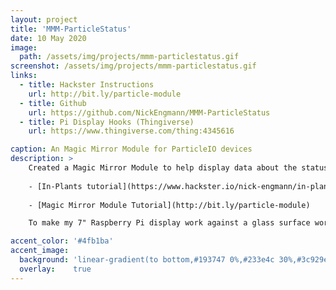 ```yaml
---
layout: project
title: 'MMM-ParticleStatus'
date: 10 May 2020
image:  
  path: /assets/img/projects/mmm-particlestatus.gif
screenshot: /assets/img/projects/mmm-particlestatus.gif
links:
  - title: Hackster Instructions
    url: http://bit.ly/particle-module
  - title: Github
    url: https://github.com/NickEngmann/MMM-ParticleStatus
  - title: Pi Display Hooks (Thingiverse)
    url: https://www.thingiverse.com/thing:4345616

caption: An Magic Mirror Module for ParticleIO devices
description: >
    Created a Magic Mirror Module to help display data about the status of my backyard garden. I have small, battery-powered, and mesh-networked devices across my garden that collect information that I made call In-Plants. And now he also has an easy way to collect and monitor all that information in one place! But this Magic Mirror Module will work for ALL ParticleIO events. If your interested in replicating my setup, follow the tutorial below.
    
    - [In-Plants tutorial](https://www.hackster.io/nick-engmann/in-plants-plant-soil-monitor-powered-by-particle-mesh-1a17f6)
    
    - [Magic Mirror Module Tutorial](http://bit.ly/particle-module)

    To make my 7" Raspberry Pi display work against a glass surface work I also designed and printed custom Pi Display Hooks that you can also find on [Thingiverse](https://www.thingiverse.com/thing:4345616).

accent_color: '#4fb1ba'
accent_image:
  background: 'linear-gradient(to bottom,#193747 0%,#233e4c 30%,#3c929e 50%,#d5d5d4 70%,#cdccc8 100%)'
  overlay:    true
---
```


